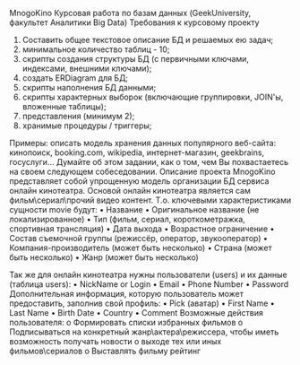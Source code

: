 MnogoKino
Курсовая работа по базам данных (GeekUniversity, факультет Аналитики Big Data)
Требования к курсовому проекту
1.	Составить общее текстовое описание БД и решаемых ею задач;
2.	минимальное количество таблиц - 10;
3.	скрипты создания структуры БД (с первичными ключами, индексами, внешними ключами);
4.	создать ERDiagram для БД;
5.	скрипты наполнения БД данными;
6.	скрипты характерных выборок (включающие группировки, JOIN'ы, вложенные таблицы);
7.	представления (минимум 2);
8.	хранимые процедуры / триггеры;

Примеры: описать модель хранения данных популярного веб-сайта: кинопоиск, booking.com, wikipedia, интернет-магазин, geekbrains, госуслуги...
Думайте об этом задании, как о том, чем Вы похвастаетесь на своем следующем собеседовании.
Описание проекта
MnogoKino представляет собой упрощенную модель организации БД сервиса онлайн кинотеатра.
Основой онлайн кинотеатра является сам фильм\сериал\прочий видео контент.
Т.о. ключевыми характеристиками сущности movie будут:
•	Название
•	Оригинальное название (не локализированное)
•	Тип (фильм, сериал, короткометражка, спортивная трансляция)
•	Дата выхода
•	Возрастное ограничение
•	Состав съемочной группы (режиссёр, оператор, звукооператор)
•	Компания-производитель (может быть несколько)
•	Страна (может быть несколько)
•	Жанр (может быть несколько)

Так же для онлайн кинотеатра нужны пользователи (users) и их данные (таблица users):
•	NickName or Login
•	Email
•	Phone Number
•	Password
Дополнительная информация, которую пользователь может предоставить, заполнив свой профиль:
•	Pick (аватар)
•	First Name
•	Last Name
•	Birth Date
•	Country
•	Comment
Возможные действия пользователя:
o	Формировать списки избранных фильмов
o	Подписываться на конкретный жанр\актера\режиссера, чтобы иметь возможность получать новости о выходе тех или иных фильмов\сериалов
o	Выставлять фильму рейтинг

